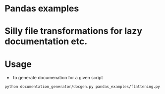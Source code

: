 # Pandas examples

# Silly file transformations for lazy documentation etc.

# Usage
* To generate documenation for a given script
```
python documentation_generator/docgen.py pandas_examples/flattening.py
```